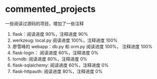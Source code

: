 # commented_projects

一些阅读过源码的项目，增加了一些注释

1. flask：阅读进度 90%，注释进度 90%
2. werkzeug: local.py 阅读进度 100%，注释进度 100%
3. 廖雪峰的 webapp：db.py 和 orm.py 阅读进度 100%， 注释进度 100%
4. flask-login： 阅读进度 60%，注释进度 0%
5. torndb: 阅读进度 80%，注释进度 0%
6. flask-sqlalchemy: 阅读进度 60%，注释进度 0%
7. flask-httpauth: 阅读进度 80%，注释进度 0%
